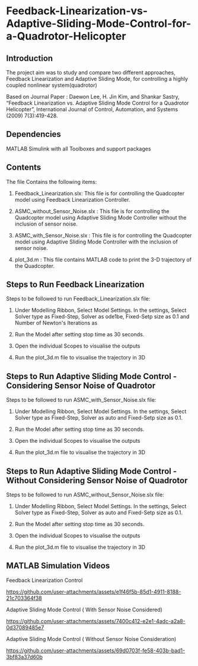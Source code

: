 # Feedback-Linearization-vs-Adaptive-Sliding-Mode-Control-for-a-Quadrotor-Helicopter

## Introduction 

The project aim was to study and compare two different approaches, Feedback Linearization and Adaptive Sliding Mode,  for controlling a highly coupled nonlinear system(quadrotor)


Based on Journal Paper : Daewon Lee, H. Jin Kim, and Shankar Sastry, “Feedback Linearization vs. Adaptive Sliding Mode Control for a Quadrotor Helicopter”, International Journal of Control, Automation, and Systems (2009) 7(3):419-428. 



## Dependencies

MATLAB Simulink with all Toolboxes and support packages 

## Contents

The file Contains the following items:

1. Feedback_Linearization.slx: This file is for controlling the Quadcopter model using Feedback Linearization Controller.

2. ASMC_without_Sensor_Noise.slx : This file is for controlling the Quadcopter model using Adaptive Sliding Mode Controller without the inclusion of sensor noise.

3. ASMC_with_Sensor_Noise.slx : This file is for controlling the Quadcopter model using Adaptive Sliding Mode Controller with the inclusion of sensor noise.

4. plot_3d.m : This file contains MATLAB code to print the 3-D trajectory of the Quadcopter.


## Steps to Run Feedback Linearization

Steps to be followed to run Feedback_Linearization.slx file:

1. Under Modelling Ribbon, Select Model Settings. In the settings, Select Solver type as Fixed-Step, Solver as ode1be, Fixed-Setp size as 0.1 and Number of Newton's Iterations as 

2. Run the Model after setting stop time as 30 seconds.

3. Open the individual Scopes to visualise the outputs

4. Run the plot_3d.m file to visualise the trajectory in 3D 


## Steps to Run Adaptive Sliding Mode Control - Considering Sensor Noise of Quadrotor

Steps to be followed to run ASMC_with_Sensor_Noise.slx file:

1. Under Modelling Ribbon, Select Model Settings. In the settings, Select Solver type as Fixed-Step, Solver as auto and Fixed-Setp size as 0.1.

2. Run the Model after setting stop time as 30 seconds.

3. Open the individual Scopes to visualise the outputs

4. Run the plot_3d.m file to visualise the trajectory in 3D 


## Steps to Run Adaptive Sliding Mode Control - Without Considering Sensor Noise of Quadrotor


Steps to be followed to run ASMC_without_Sensor_Noise.slx file:

1. Under Modelling Ribbon, Select Model Settings. In the settings, Select Solver type as Fixed-Step, Solver as auto and Fixed-Setp size as 0.1.

2. Run the Model after setting stop time as 30 seconds.

3. Open the individual Scopes to visualise the outputs

4. Run the plot_3d.m file to visualise the trajectory in 3D

## MATLAB Simulation Videos

Feedback Linearization Control

https://github.com/user-attachments/assets/e1f46f5b-85d1-4911-8188-21c703364f38

Adaptive Sliding Mode Control ( With Sensor Noise Considered) 

https://github.com/user-attachments/assets/7400c412-e2e1-4adc-a2a8-0d37089485e7


Adaptive Sliding Mode Control ( Without Sensor Noise Consideration) 


https://github.com/user-attachments/assets/69d0703f-fe58-403b-bad1-3bf83a37d60b




